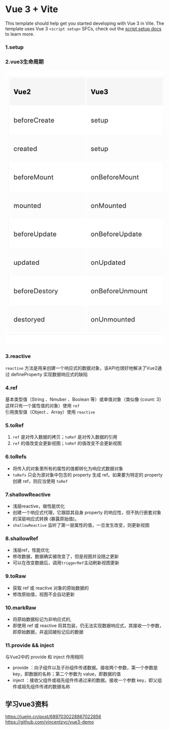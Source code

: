 # Vue 3 + Vite

This template should help get you started developing with Vue 3 in Vite. The template uses Vue 3 `<script setup>` SFCs, check out the [script setup docs](https://v3.vuejs.org/api/sfc-script-setup.html#sfc-script-setup) to learn more.

### 1.setup

### 2.vue3生命周期
![生命周期比较](./docs/image/lieft-cycle.png)

### 3.reactive
<code>reactive</code> 方法是用来创建一个响应式的数据对象，该API也很好地解决了Vue2通过 defineProperty 实现数据响应式的缺陷

### 4.ref
基本类型值（String 、Nmuber 、Boolean 等）或单值对象（类似像 {count: 3} 这样只有一个属性值的对象）使用 <code>ref</code>  
引用类型值（Object 、Array）使用 <code>reactive</code>

### 5.toRef
1. <code>ref</code> 是对传入数据的拷贝；<code>toRef</code> 是对传入数据的引用
2. <code>ref</code> 的值改变会更新视图；<code>toRef</code> 的值改变不会更新视图

### 6.toRefs
- 将传入的对象里所有的属性的值都转化为响应式数据对象
- <code>toRefs</code> 只会为源对象中包含的 property 生成 ref。如果要为特定的 property 创建 ref，则应当使用 <code>toRef</code>

### 7.shallowReactive
- 浅层reactive，做性能优化
- 创建一个响应式代理，它跟踪其自身 property 的响应性，但不执行嵌套对象的深层响应式转换 (暴露原始值)。
- <code>shallowReactive</code> 监听了第一层属性的值，一旦发生改变，则更新视图

### 8.shallowRef
- 浅层ref，性能优化
- 修改数据，数据确实被改变了，但是视图并没随之更新
- 可以在改变数据后，调用<code>triggerRef</code>主动刷新视图更新

### 9.toRaw
- 获取 ref 或 reactive 对象的原始数据的
- 修改原始值，视图不会自动更新

### 10.markRaw
- 将原始数据标记为非响应式的, 
- 即使用 ref 或 reactive 将其包装，仍无法实现数据响应式，其接收一个参数，即原始数据，并返回被标记后的数据

### 11.provide && inject
与Vue2中的 provide 和 inject 作用相同
- provide ：向子组件以及子孙组件传递数据。接收两个参数，第一个参数是 key，即数据的名称；第二个参数为 value，即数据的值
- inject ：接收父组件或祖先组件传递过来的数据。接收一个参数 key，即父组件或祖先组件传递的数据名称

## 学习vue3资料
https://juejin.cn/post/6897030228867022856  
https://github.com/vincentzyc/vue3-demo

